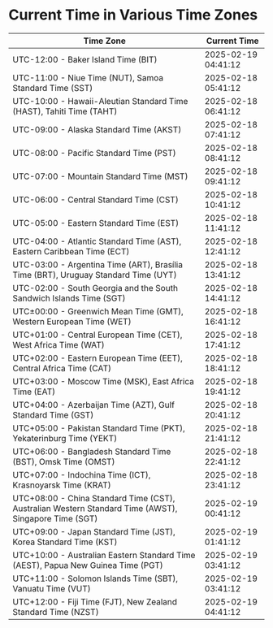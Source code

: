 # Current Time in Various Time Zones

| Time Zone | Current Time |
|-----------|--------------|
| UTC-12:00 - Baker Island Time (BIT) | 2025-02-19 04:41:12 |
| UTC-11:00 - Niue Time (NUT), Samoa Standard Time (SST) | 2025-02-18 05:41:12 |
| UTC-10:00 - Hawaii-Aleutian Standard Time (HAST), Tahiti Time (TAHT) | 2025-02-18 06:41:12 |
| UTC-09:00 - Alaska Standard Time (AKST) | 2025-02-18 07:41:12 |
| UTC-08:00 - Pacific Standard Time (PST) | 2025-02-18 08:41:12 |
| UTC-07:00 - Mountain Standard Time (MST) | 2025-02-18 09:41:12 |
| UTC-06:00 - Central Standard Time (CST) | 2025-02-18 10:41:12 |
| UTC-05:00 - Eastern Standard Time (EST) | 2025-02-18 11:41:12 |
| UTC-04:00 - Atlantic Standard Time (AST), Eastern Caribbean Time (ECT) | 2025-02-18 12:41:12 |
| UTC-03:00 - Argentina Time (ART), Brasília Time (BRT), Uruguay Standard Time (UYT) | 2025-02-18 13:41:12 |
| UTC-02:00 - South Georgia and the South Sandwich Islands Time (SGT) | 2025-02-18 14:41:12 |
| UTC±00:00 - Greenwich Mean Time (GMT), Western European Time (WET) | 2025-02-18 16:41:12 |
| UTC+01:00 - Central European Time (CET), West Africa Time (WAT) | 2025-02-18 17:41:12 |
| UTC+02:00 - Eastern European Time (EET), Central Africa Time (CAT) | 2025-02-18 18:41:12 |
| UTC+03:00 - Moscow Time (MSK), East Africa Time (EAT) | 2025-02-18 19:41:12 |
| UTC+04:00 - Azerbaijan Time (AZT), Gulf Standard Time (GST) | 2025-02-18 20:41:12 |
| UTC+05:00 - Pakistan Standard Time (PKT), Yekaterinburg Time (YEKT) | 2025-02-18 21:41:12 |
| UTC+06:00 - Bangladesh Standard Time (BST), Omsk Time (OMST) | 2025-02-18 22:41:12 |
| UTC+07:00 - Indochina Time (ICT), Krasnoyarsk Time (KRAT) | 2025-02-18 23:41:12 |
| UTC+08:00 - China Standard Time (CST), Australian Western Standard Time (AWST), Singapore Time (SGT) | 2025-02-19 00:41:12 |
| UTC+09:00 - Japan Standard Time (JST), Korea Standard Time (KST) | 2025-02-19 01:41:12 |
| UTC+10:00 - Australian Eastern Standard Time (AEST), Papua New Guinea Time (PGT) | 2025-02-19 03:41:12 |
| UTC+11:00 - Solomon Islands Time (SBT), Vanuatu Time (VUT) | 2025-02-19 03:41:12 |
| UTC+12:00 - Fiji Time (FJT), New Zealand Standard Time (NZST) | 2025-02-19 04:41:12 |
